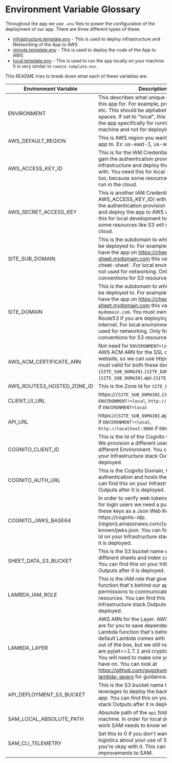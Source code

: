 # Environment Variable Glossary

Throughout the app we use `.env` files to power the configuration of the deployment of our app. There are three different types of these.
- [infrastructure.template.env](.env_templates/infrastructure.template.env) - This is used to deploy infrastructure and Networking of the App to AWS
- [remote.template.env](.env_templates/remote.template.env) - This is used to deploy the code of the App to AWS
- [local.template.env](.env_templates/local.template.env) - This is used to run the app locally on your machine. It is very similar to `remote.template.env`.

This README tries to break down what each of these variables are.


| Environment Variable              | Description                                                               |
| --------------------------------- | ------------------------------------------------------------------------- |
| ENVIRONMENT                       | This describes what unique environment is this app for. For example, prod, staging, dev, etc. This should be alphabetical and have no spaces. If set to "local", this will configure the app specifically for running on your machine and not for deploying it to AWS. |
| AWS_DEFAULT_REGION                | This is AWS region you want to deploy the app to. Ex: us-east-1, us-west-2, etc. |
| AWS_ACCESS_KEY_ID                 | This is for the IAM Credentials with which we gain the authentication provision infrastructure and deploy the app to AWS with. You need this for local development too, because some resources like S3 will sill run in the cloud. |
| AWS_SECRET_ACCESS_KEY             | This is another IAM Credential (pairs with AWS_ACCESS_KEY_ID) with which we gain the authentication provision infrastructure and deploy the app to AWS with. You need this for local development too, because some resources like S3 will sill run in the cloud. |
| SITE_SUB_DOMAIN                   | This is the subdomain to which your app will be deployed to. For example, if you wish to have the app on https://cheet-sheet.mydomain.com this variable is set to cheet-sheet`. For local environments this is not used for networking. Only for Naming conventions for S3 resources. |
| SITE_DOMAIN                       | This is the subdomain to which your app will be deployed to. For example, if you wish to have the app on https://cheet-sheet.mydomain.com this variable is set to `mydomain.com`. You must own this domain on Route53 if you are deploying the app to the internet. For local environments this is not used for networking. Only for Naming conventions for S3 resources. |
| AWS_ACM_CERTIFICATE_ARN           | Not need for `ENVIRONMENT=local`. This is the AWS ACM ARN for the SSL certificate of the website, so we can use https. The certificate must valid for both these domains: `{SITE_SUB_DOMAIN}`.`{SITE_DOMAIN}`, `{SITE_SUB_DOMAIN}`.api.`{SITE_DOMAIN}` |
| AWS_ROUTE53_HOSTED_ZONE_ID        | This is the Zone Id for `SITE_DOMAIN` |
| CLIENT_UI_URL                     | https://`{SITE_SUB_DOMAIN}`.`{SITE_DOMAIN}` if `ENVIRONMENT!=local`, `http://localhost:4200` if `ENVIRONMENT=local`|
| API_URL                           | https://`{SITE_SUB_DOMAIN}`.api.`{SITE_DOMAIN}` if `ENVIRONMENT!=local`, `http://localhost:3000` if `ENVIRONMENT=local`|
| COGNITO_CLIENT_ID                 | This is the Id of the Cognito User Pool Client. We provision a different user pool for every different Environment. You can find this on your Infrastructure stack Outputs after it is deployed. |
| COGNITO_AUTH_URL                  | This is the Cognito Domain, that handles our authentication and hosts the login page. You can find this on your Infrastructure stack Outputs after it is deployed.|
| COGNITO_JWKS_BASE64               | In order to verify web tokens on the backend for login users we need a public. AWS hosts these keys as a Json Web Key Set on https://cognito-idp.{region}.amazonaws.com/{userPoolId}/.well-known/jwks.json. You can find the User Pool Id on your Infrastructure stack Outputs after it is deployed. |
| SHEET_DATA_S3_BUCKET              | This is the S3 bucket name where the different sheets and index cards are saved. You can find this on your Infrastructure stack Outputs after it is deployed. |
| LAMBDA_IAM_ROLE                   | This is the IAM role that gives the Lambda function that's behind our api, the necessary permissions to communicate with other AWS resources. You can find this on your Infrastructure stack Outputs after it is deployed. |
| LAMBDA_LAYER                      | AWS ARN for the Layer. AWS Lambda Layers are for you to save dependencies for the Lambda function that's behind our api. By default Lambda comes with several libraries out of the box, but we still need 2 more. They are pyjwt==1.7.1 and cryptography==2.8. You will need to make one yourself you don't have on. You can look at https://github.com/gugzkumar/my-python-lambda-layers for guidance.  |
| API_DEPLOYMENT_S3_BUCKET          | This is the S3 bucket name that SAM leverages to deploy the backend code of our app. You can find this on your Infrastructure stack Outputs after it is deployed. |
| SAM_LOCAL_ABSOLUTE_PATH           | Absolute path of the `api` folder on your machine. In order for local development to work SAM needs to know where it is located. |
| SAM_CLI_TELEMETRY                 | Set this to 0 if you don't want to send AWS logistics about your use of SAM. Set to 1 if you're okay with it. This can help AWS make improvements to SAM. |
